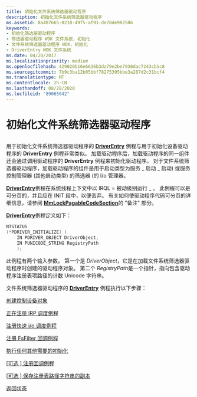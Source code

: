```yaml
---
title: 初始化文件系统筛选器驱动程序
description: 初始化文件系统筛选器驱动程序
ms.assetid: 8a487665-0210-49f5-af91-de78de982506
keywords:
- 初始化筛选器驱动程序
- 筛选器驱动程序 WDK 文件系统，初始化
- 文件系统筛选器驱动程序 WDK，初始化
- DriverEntry WDK 文件系统
ms.date: 04/20/2017
ms.localizationpriority: medium
ms.openlocfilehash: 429020b16e6636b3da79e2be7930dac7243cb1c8
ms.sourcegitcommit: 7b9c3ba12b05bbf78275395bbe3a287d2c31bcf4
ms.translationtype: MT
ms.contentlocale: zh-CN
ms.lasthandoff: 08/28/2020
ms.locfileid: "89065042"
---
```

# <a name="initializing-a-file-system-filter-driver"></a>初始化文件系统筛选器驱动程序


## <span id="ddk_initializing_a_file_system_filter_driver_if"></span><span id="DDK_INITIALIZING_A_FILE_SYSTEM_FILTER_DRIVER_IF"></span>


用于初始化文件系统筛选器驱动程序的 [**DriverEntry**](/windows-hardware/drivers/ddi/wdm/nc-wdm-driver_initialize) 例程与用于初始化设备驱动程序的 **DriverEntry** 例程非常类似。 加载驱动程序后，加载驱动程序的同一组件还会通过调用驱动程序的 **DriverEntry** 例程来初始化驱动程序。 对于文件系统筛选器驱动程序，加载驱动程序的组件是用于启动类型为服务 \_ 启动 \_ 启动) 或服务控制管理器 (其他启动类型) 的筛选器 (的 I/o 管理器。

[**DriverEntry**](/windows-hardware/drivers/ddi/wdm/nc-wdm-driver_initialize)例程在系统线程上下文中以 IRQL = 被动级别运行 \_ 。 此例程可以是可分页的，并且应在 INIT 段中，以便丢弃。 有关如何使驱动程序代码可分页的详细信息，请参阅 [**MmLockPagableCodeSection**](/windows-hardware/drivers/ddi/wdm/nf-wdm-mmlockpagablecodesection)的 "备注" 部分。

[**DriverEntry**](/windows-hardware/drivers/ddi/wdm/nc-wdm-driver_initialize)例程定义如下：

```cpp
NTSTATUS 
(*PDRIVER_INITIALIZE) ( 
    IN PDRIVER_OBJECT DriverObject, 
    IN PUNICODE_STRING RegistryPath 
    ); 
```

此例程有两个输入参数。 第一个是 *DriverObject*，它是在加载文件系统筛选器驱动程序时创建的驱动程序对象。 第二个 *RegistryPath*是一个指针，指向包含驱动程序注册表项路径的计数 Unicode 字符串。

文件系统筛选器驱动程序的 [**DriverEntry**](/windows-hardware/drivers/ddi/wdm/nc-wdm-driver_initialize) 例程执行以下步骤：

[创建控制设备对象](creating-the-control-device-object.md)

[正在注册 IRP 调度例程](registering-irp-dispatch-routines.md)

[注册快速 i/o 调度例程](registering-fast-i-o-dispatch-routines.md)

[注册 FsFilter 回调例程](registering-fsfilter-callback-routines.md)

[执行任何其他需要的初始化](performing-any-other-needed-initialization.md)

[\[可选 \] 注册回调例程](-optional--registering-callback-routines.md)

[\[可选 \] 保存注册表路径字符串的副本](-optional--saving-a-copy-of-the-registry-path-string.md)

[返回状态](returning-status.md)

 

